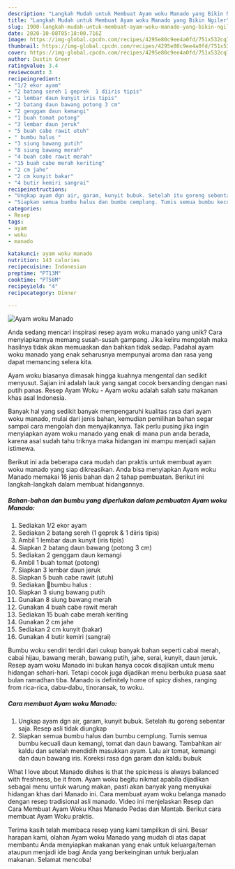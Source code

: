 ```yaml
---
description: "Langkah Mudah untuk Membuat Ayam woku Manado yang Bikin Ngiler"
title: "Langkah Mudah untuk Membuat Ayam woku Manado yang Bikin Ngiler"
slug: 1900-langkah-mudah-untuk-membuat-ayam-woku-manado-yang-bikin-ngiler
date: 2020-10-08T05:18:00.716Z
image: https://img-global.cpcdn.com/recipes/4295e80c9ee4a0fd/751x532cq70/ayam-woku-manado-foto-resep-utama.jpg
thumbnail: https://img-global.cpcdn.com/recipes/4295e80c9ee4a0fd/751x532cq70/ayam-woku-manado-foto-resep-utama.jpg
cover: https://img-global.cpcdn.com/recipes/4295e80c9ee4a0fd/751x532cq70/ayam-woku-manado-foto-resep-utama.jpg
author: Dustin Greer
ratingvalue: 3.4
reviewcount: 3
recipeingredient:
- "1/2 ekor ayam"
- "2 batang sereh 1 geprek  1 diiris tipis"
- "1 lembar daun kunyit iris tipis"
- "2 batang daun bawang potong 3 cm"
- "2 genggam daun kemangi"
- "1 buah tomat potong"
- "3 lembar daun jeruk"
- "5 buah cabe rawit utuh"
- " bumbu halus "
- "3 siung bawang putih"
- "8 siung bawang merah"
- "4 buah cabe rawit merah"
- "15 buah cabe merah keriting"
- "2 cm jahe"
- "2 cm kunyit bakar"
- "4 butir kemiri sangrai"
recipeinstructions:
- "Ungkap ayam dgn air, garam, kunyit bubuk. Setelah itu goreng sebentar saja. Resep asli tidak diungkap"
- "Siapkan semua bumbu halus dan bumbu cemplung. Tumis semua bumbu kecuali daun kemangi, tomat dan daun bawang. Tambahkan air kaldu dan setelah mendidih masukkan ayam. Lalu air tomat, kemangi dan daun bawang iris. Koreksi rasa dgn garam dan kaldu bubuk"
categories:
- Resep
tags:
- ayam
- woku
- manado

katakunci: ayam woku manado 
nutrition: 143 calories
recipecuisine: Indonesian
preptime: "PT13M"
cooktime: "PT58M"
recipeyield: "4"
recipecategory: Dinner

---
```



![Ayam woku Manado](https://img-global.cpcdn.com/recipes/4295e80c9ee4a0fd/751x532cq70/ayam-woku-manado-foto-resep-utama.jpg)

Anda sedang mencari inspirasi resep ayam woku manado yang unik? Cara menyiapkannya memang susah-susah gampang. Jika keliru mengolah maka hasilnya tidak akan memuaskan dan bahkan tidak sedap. Padahal ayam woku manado yang enak seharusnya mempunyai aroma dan rasa yang dapat memancing selera kita.

Ayam woku biasanya dimasak hingga kuahnya mengental dan sedikit menyusut. Sajian ini adalah lauk yang sangat cocok bersanding dengan nasi putih panas. Resep Ayam Woku - Ayam woku adalah salah satu makanan khas asal Indonesia.

Banyak hal yang sedikit banyak mempengaruhi kualitas rasa dari ayam woku manado, mulai dari jenis bahan, kemudian pemilihan bahan segar sampai cara mengolah dan menyajikannya. Tak perlu pusing jika ingin menyiapkan ayam woku manado yang enak di mana pun anda berada, karena asal sudah tahu triknya maka hidangan ini mampu menjadi sajian istimewa.


Berikut ini ada beberapa cara mudah dan praktis untuk membuat ayam woku manado yang siap dikreasikan. Anda bisa menyiapkan Ayam woku Manado memakai 16 jenis bahan dan 2 tahap pembuatan. Berikut ini langkah-langkah dalam membuat hidangannya.

<!--inarticleads1-->

##### Bahan-bahan dan bumbu yang diperlukan dalam pembuatan Ayam woku Manado:

1. Sediakan 1/2 ekor ayam
1. Sediakan 2 batang sereh (1 geprek &amp; 1 diiris tipis)
1. Ambil 1 lembar daun kunyit (iris tipis)
1. Siapkan 2 batang daun bawang (potong 3 cm)
1. Sediakan 2 genggam daun kemangi
1. Ambil 1 buah tomat (potong)
1. Siapkan 3 lembar daun jeruk
1. Siapkan 5 buah cabe rawit (utuh)
1. Sediakan  🌻bumbu halus :
1. Siapkan 3 siung bawang putih
1. Gunakan 8 siung bawang merah
1. Gunakan 4 buah cabe rawit merah
1. Sediakan 15 buah cabe merah keriting
1. Gunakan 2 cm jahe
1. Sediakan 2 cm kunyit (bakar)
1. Gunakan 4 butir kemiri (sangrai)


Bumbu woku sendiri terdiri dari cukup banyak bahan seperti cabai merah, cabai hijau, bawang merah, bawang putih, jahe, serai, kunyit, daun jeruk. Resep ayam woku Manado ini bukan hanya cocok disajikan untuk menu hidangan sehari-hari. Tetapi cocok juga dijadikan menu berbuka puasa saat bulan ramadhan tiba. Manado is definitely home of spicy dishes, ranging from rica-rica, dabu-dabu, tinoransak, to woku. 

<!--inarticleads2-->

##### Cara membuat Ayam woku Manado:

1. Ungkap ayam dgn air, garam, kunyit bubuk. Setelah itu goreng sebentar saja. Resep asli tidak diungkap
1. Siapkan semua bumbu halus dan bumbu cemplung. Tumis semua bumbu kecuali daun kemangi, tomat dan daun bawang. Tambahkan air kaldu dan setelah mendidih masukkan ayam. Lalu air tomat, kemangi dan daun bawang iris. Koreksi rasa dgn garam dan kaldu bubuk


What I love about Manado dishes is that the spiciness is always balanced with freshness, be it from. Ayam woku begitu nikmat apabila dijadikan sebagai menu untuk warung makan, pasti akan banyak yang menyukai hidangan khas dari Manado ini. Cara membuat ayam woku belanga manado dengan resep tradisional asli manado. Video ini menjelaskan Resep dan Cara Membuat Ayam Woku Khas Manado Pedas dan Mantab. Berikut cara membuat Ayam Woku praktis. 

Terima kasih telah membaca resep yang kami tampilkan di sini. Besar harapan kami, olahan Ayam woku Manado yang mudah di atas dapat membantu Anda menyiapkan makanan yang enak untuk keluarga/teman ataupun menjadi ide bagi Anda yang berkeinginan untuk berjualan makanan. Selamat mencoba!
